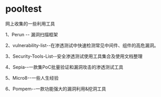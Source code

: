 # pooltest
网上收集的一些利用工具

1、Perun -- 漏洞扫描框架

2、vulnerability-list--在渗透测试中快速检测常见中间件、组件的高危漏洞。

3、Security-Tools-List--安全渗透测试使用工具集合及使用文档整理

4、Sepia--一款集PoC批量验证和漏洞攻击的渗透测试工具

5、Micro8--一些人生经验

6、Pompem--一款功能强大的漏洞利用&挖洞工具
